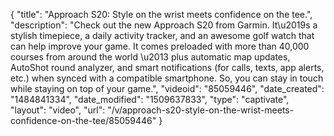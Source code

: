 {
    "title": "Approach S20: Style on the wrist meets confidence on the tee.",
    "description": "Check out the new Approach S20 from Garmin. It\u2019s a stylish timepiece, a daily activity tracker, and an awesome golf watch that can help improve your game. It comes preloaded with more than 40,000 courses from around the world \u2013 plus automatic map updates, AutoShot round analyzer, and smart notifications (for calls, texts, app alerts, etc.) when synced with a compatible smartphone. So, you can stay in touch while staying on top of your game.",
    "videoid": "85059446",
    "date_created": "1484841334",
    "date_modified": "1509637833",
    "type": "captivate",
    "layout": "video",
    "url": "\/v\/approach-s20-style-on-the-wrist-meets-confidence-on-the-tee\/85059446"
}